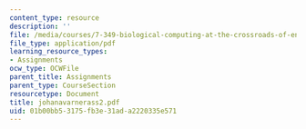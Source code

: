 ```yaml
---
content_type: resource
description: ''
file: /media/courses/7-349-biological-computing-at-the-crossroads-of-engineering-and-science-spring-2005/01b00bb53175fb3e31ada2220335e571_johanavarnerass2.pdf
file_type: application/pdf
learning_resource_types:
- Assignments
ocw_type: OCWFile
parent_title: Assignments
parent_type: CourseSection
resourcetype: Document
title: johanavarnerass2.pdf
uid: 01b00bb5-3175-fb3e-31ad-a2220335e571
---
```

